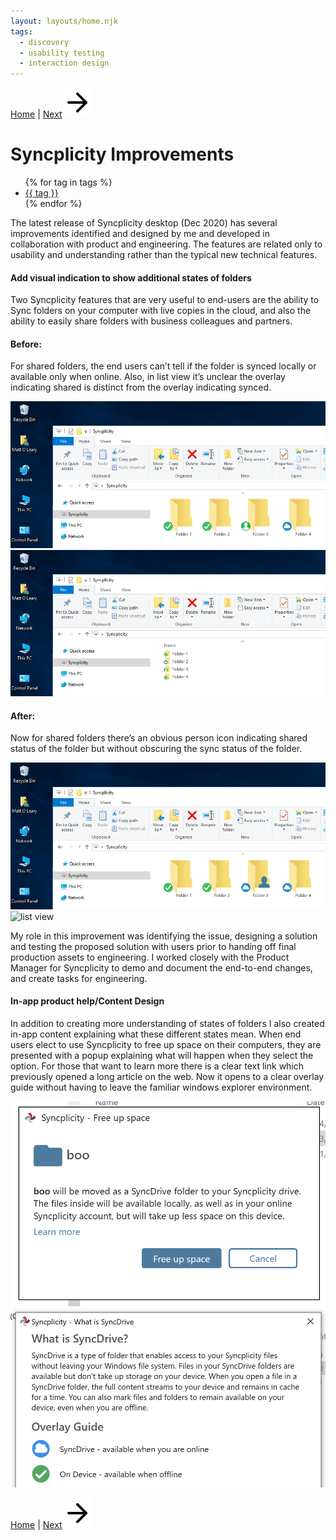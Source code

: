 ```yaml
---
layout: layouts/home.njk
tags:
  - discovery
  - usability testing
  - interaction design
---
```

<!-- <a href="/" class="arrows">
HOME</a> / -->

<div class="bottom-arrows"><a href="/">Home</a> | <a href="/mobile">Next<img class="bottom" src="/img/arrow-right.svg"></a></div>

# Syncplicity Improvements


<!-- <div class="bubbles">
<span class="badgeli">
                  Research & Discovery
                </span> 
                   <span class="badgeli">
                  UX Design
                </span> 
                </span> 
                <span class="badgeli">
                  Usability studies
                </span> 
                </span> 
                <span class="badgeli">
                  Interaction design
                </span> 
</div> -->

<ul class="horizontal-list">
{% for tag in tags %}
  <li><a href="/tags/{{ tag }}">{{ tag }}</a></li>
{% endfor %}
</ul>


<p>The latest release of Syncplicity desktop (Dec 2020) has several improvements identified and designed by me and developed in collaboration with product and engineering. The features are related only to usability and understanding rather than the typical new technical features.</p>
<h4>Add visual indication to show additional states of folders</h4>
<p>Two Syncplicity features that are very useful to end-users are the ability to Sync folders on your computer with live copies in the cloud, and also the ability to easily share folders with business colleagues and partners.</p>
<h4>Before:</h4>
<p>For shared folders, the end users can’t tell if the folder is synced locally or available only when online. Also, in list view it’s unclear the overlay indicating shared is distinct from the overlay indicating synced.</p>
<img src="/img/Lg-icons-view_before.png" alt="large icons">
<img src="/img/List-view_before.png" alt="list view"></p>
<h4>After:</h4>
<p>Now for shared folders there’s an obvious person icon indicating shared status of the folder but without obscuring the sync status of the folder.</p>
<img src="/img/Lg-icons-view-SHARED.png" alt="large icons">
<img src="/img/List-view–SHARED.jpg" alt="list view"></p>
<p>My role in this improvement was identifying the issue, designing a solution and testing the proposed solution with users prior to handing off final production assets to engineering. I worked closely with the Product Manager for Syncplicity to demo and document the end-to-end changes, and create tasks for engineering.</p>
<h4>In-app product help/Content Design</h4>
<p>In addition to creating more understanding of states of folders I also created in-app content explaining what these different states mean.
When end users elect to use Syncplicity to free up space on their computers, they are presented with a popup explaining what will happen when they select the option. For those that want to learn more there is a clear text link which previously opened a long article on the web. Now it opens to a clear overlay guide without having to leave the familiar windows explorer environment.</p>
<p><img src="/img/free-up-space.png" alt="large icons">
<img src="/img/what-is-SyncDrive.png" alt="list view"></p>

<div class="bottom-arrows"><a href="/">Home</a> | <a href="/mobile">Next<img class="bottom" src="/img/arrow-right.svg"></a></div>
